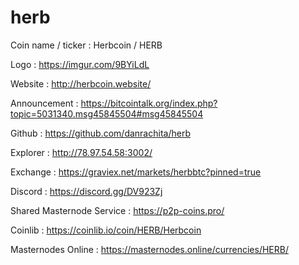 # herb

Coin name / ticker : Herbcoin / HERB

Logo : https://imgur.com/9BYiLdL

Website : http://herbcoin.website/

Announcement : https://bitcointalk.org/index.php?topic=5031340.msg45845504#msg45845504

Github : https://github.com/danrachita/herb

Explorer : http://78.97.54.58:3002/

Exchange : https://graviex.net/markets/herbbtc?pinned=true

Discord : https://discord.gg/DV923Zj

Shared Masternode Service : https://p2p-coins.pro/

Coinlib : https://coinlib.io/coin/HERB/Herbcoin

Masternodes Online : https://masternodes.online/currencies/HERB/
